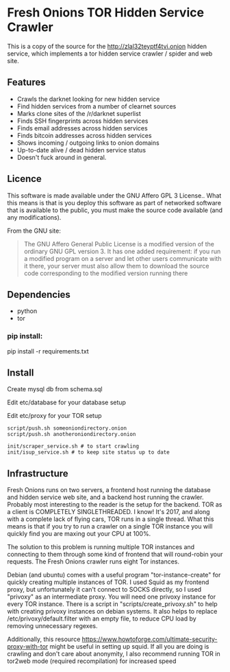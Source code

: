 # Fresh Onions TOR Hidden Service Crawler

This is a copy of the source for the http://zlal32teyptf4tvi.onion hidden service, which implements a tor hidden service crawler / spider and web site.

## Features

* Crawls the darknet looking for new hidden service
* Find hidden services from a number of clearnet sources
* Marks clone sites of the /r/darknet superlist
* Finds SSH fingerprints across hidden services
* Finds email addresses across hidden  services
* Finds bitcoin addresses across hidden services
* Shows incoming / outgoing links to onion domains
* Up-to-date alive / dead hidden service status
* Doesn't fuck around in general.

## Licence

This software is made available under the GNU Affero GPL 3 License.. What this means is that is you deploy this software as part of networked software that is available to the public, you must make the source code available (and any modifications).

From the GNU site:

> The GNU Affero General Public License is a modified version of the ordinary GNU GPL version 3. It has one added requirement: if you run a modified program on a server and let other users communicate with it there, your server must also allow them to download the source code corresponding to the modified version running there

## Dependencies

* python
* tor

### pip install:

pip install -r requirements.txt

## Install

Create mysql db from schema.sql

Edit etc/database for your database setup

Edit etc/proxy for your TOR setup

    script/push.sh someoniondirectory.onion 
    script/push.sh anotheroniondirectory.onion

    init/scraper_service.sh # to start crawling
    init/isup_service.sh # to keep site status up to date


## Infrastructure

Fresh Onions runs on two servers, a frontend host running the database and hidden service web site, and a backend host running the crawler. Probably most interesting to the reader is the setup for the backend. TOR as a client is COMPLETELY SINGLETHREADED. I know! It's 2017, and along with a complete lack of flying cars, TOR runs in a single thread. What this means is that if you try to run a crawler on a single TOR instance you will quickly find you are maxing out your CPU at 100%.

The solution to this problem is running multiple TOR instances and connecting to them through some kind of frontend that will round-robin your requests. The Fresh Onions crawler runs eight Tor instances.

Debian (and ubuntu) comes with a useful program "tor-instance-create" for quickly creating multiple instances of TOR. I used Squid as my frontend proxy, but unfortunately it can't connect to SOCKS directly, so I used "privoxy" as an intermediate proxy. You will need one privoxy instance for every TOR instance. There is a script in "scripts/create_privoxy.sh" to help with creating privoxy instances on debian systems. It also helps to replace /etc/privoxy/default.filter with an empty file, to reduce CPU load by removing unnecessary regexes.

Additionally, this resource https://www.howtoforge.com/ultimate-security-proxy-with-tor might be useful in setting up squid. If all you are doing is crawling and don't care about anonymity, I also recommend running TOR in tor2web mode (required recompilation) for increased speed

